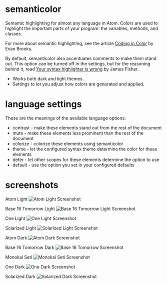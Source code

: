 # semanticolor

Semantic highlighting for almost any language in Atom. Colors are used to highlight the important parts of your program: the variables, methods, and classes.

For more about semantic highlighting, see the article [Coding in Color](https://medium.com/@evnbr/coding-in-color-3a6db2743a1e#.qpff7n7r6) by Evan Brooks.

By default, semanticolor also accentuates comments to make them stand out. This option can be turned off in the settings, but for the reasoning behind it, read [Your syntax highlighter is wrong](https://medium.com/@MrJamesFisher/your-syntax-highlighter-is-wrong-6f83add748c9#.a51p6whqc) by James Fisher.

* Works both dark and light themes.
* Settings to let you adjust how colors are generated and applied.

# language settings

These are the meanings of the available language options:

* contrast - make these elements stand out from the rest of the document
* mute - make these elements less prominent than the rest of the document
* colorize - colorize these elements using semanticolor
* theme - let the configured syntax theme determine the color for these elements
* defer - let other scopes for these elements determine the option to use
* default - use the option you set in your configured defaults

# screenshots

Atom Light
![Atom Light Screenshot](https://raw.githubusercontent.com/xcezzz/semanticolor/master/atom-light.png)

Base 16 Tomorrow Light
![Base 16 Tomorrow Light Screenshot](https://raw.githubusercontent.com/xcezzz/semanticolor/master/base16-tomorrow-light.png)

One Light
![One Light Screenshot](https://raw.githubusercontent.com/xcezzz/semanticolor/master/one-light.png)

Solarized Light
![Solarized Light Screenshot](https://raw.githubusercontent.com/xcezzz/semanticolor/master/solarized-light.png)

Atom Dark
![Atom Dark Screenshot](https://raw.githubusercontent.com/xcezzz/semanticolor/master/atom-dark.png)

Base 16 Tomorrow Dark
![Base 16 Tomorrow Screenshot](https://raw.githubusercontent.com/xcezzz/semanticolor/master/base16-tomorrow-dark.png)

Monokai Seti
![Monokai Seti Screenshot](https://raw.githubusercontent.com/xcezzz/semanticolor/master/monokai-seti.png)

One Dark
![One Dark Screenshot](https://raw.githubusercontent.com/xcezzz/semanticolor/master/one-dark.png)

Solarized Dark
![Solarized Dark Screenshot](https://raw.githubusercontent.com/xcezzz/semanticolor/master/solarized-dark.png)
